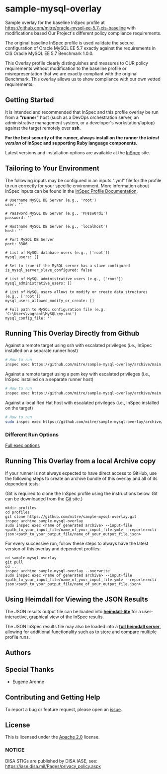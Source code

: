 # sample-mysql-overlay

Sample overlay for the baseline InSpec profile at https://github.com/mitre/oracle-mysql-ee-5.7-cis-baseline with modifications based Our Project's different policy compliance requirements. 

The original baseline InSpec profile is used validate the secure configuration of Oracle MySQL EE 5.7 exactly against the requirements in CIS Oracle MySQL EE 5.7 Benchmark 1.0.0.

This Overlay profile clearly distinguishes and measures to OUR policy requirements without modification to the baseline profile or misrepresentation that we are exactly compliant with the original Benchmark. This overlay allows us to show compliance with our own vetted requirements.

## Getting Started  
It is intended and recommended that InSpec and this profile overlay be run from a __"runner"__ host (such as a DevOps orchestration server, an administrative management system, or a developer's workstation/laptop) against the target remotely over __ssh__.

__For the best security of the runner, always install on the runner the _latest version_ of InSpec and supporting Ruby language components.__ 

Latest versions and installation options are available at the [InSpec](http://inspec.io/) site.

## Tailoring to Your Environment

The following inputs may be configured in an inputs ".yml" file for the profile to run correctly for your specific environment. More information about InSpec inputs can be found in the [InSpec Profile Documentation](https://www.inspec.io/docs/reference/profiles/).

```
# Username MySQL DB Server (e.g., 'root')
user: ''

# Password MySQL DB Server (e.g., 'P@ssw0rd1')
password: ''

# Hostname MySQL DB Server (e.g., 'localhost')
host: ''

# Port MySQL DB Server
port: 3306

# List of MySQL database users (e.g., ['root'])
mysql_users: []   

# Set to true if the MySQL server has a slave configured
is_mysql_server_slave_configured: false

# List of MySQL administrative users (e.g., ['root'])
mysql_administrative_users: [] 

# List of MySQL users allows to modify or create data structures (e.g., ['root'])
mysql_users_allowed_modify_or_create: [] 

# Full path to MySQL configuration file (e.g. 'C:\Users\vagrant\MySQL\my.ini')
mysql_config_file: ''
```

## Running This Overlay Directly from Github

Against a remote target using ssh with escalated privileges (i.e., InSpec installed on a separate runner host)
```bash
# How to run 
inspec exec https://github.com/mitre/sample-mysql-overlay/archive/main.tar.gz -t ssh://TARGET_USERNAME:TARGET_PASSWORD@TARGET_IP:TARGET_PORT --sudo --sudo-password=<SUDO_PASSWORD_IF_REQUIRED> --input-file <path_to_your_input_file/name_of_your_input_file.yml> --reporter=cli json:<path_to_your_output_file/name_of_your_output_file.json> 
```

Against a remote target using a pem key with escalated privileges (i.e., InSpec installed on a separate runner host)
```bash
# How to run 
inspec exec https://github.com/mitre/sample-mysql-overlay/archive/main.tar.gz -t ssh://TARGET_USERNAME@TARGET_IP:TARGET_PORT --sudo -i <your_PEM_KEY> --input-file <path_to_your_input_file/name_of_your_input_file.yml> --reporter=cli json:<path_to_your_output_file/name_of_your_output_file.json>  
```

Against a local Red Hat host with escalated privileges (i.e., InSpec installed on the target)
```bash
# How to run
sudo inspec exec https://github.com/mitre/sample-mysql-overlay/archive/main.tar.gz --input-file <path_to_your_input_file/name_of_your_input_file.yml> --reporter=cli json:<path_to_your_output_file/name_of_your_output_file.json> 
```
### Different Run Options

  [Full exec options](https://docs.chef.io/inspec/cli/#options-3)

## Running This Overlay from a local Archive copy
If your runner is not always expected to have direct access to GitHub, use the following steps to create an archive bundle of this overlay and all of its dependent tests:

(Git is required to clone the InSpec profile using the instructions below. Git can be downloaded from the [Git](https://git-scm.com/book/en/v2/Getting-Started-Installing-Git) site.) 

```
mkdir profiles
cd profiles
git clone https://github.com/mitre/sample-mysql-overlay.git
inspec archive sample-mysql-overlay
sudo inspec exec <name of generated archive> --input-file <path_to_your_input_file/name_of_your_input_file.yml> --reporter=cli json:<path_to_your_output_file/name_of_your_output_file.json> 
```

For every successive run, follow these steps to always have the latest version of this overlay and dependent profiles:

```
cd sample-mysql-overlay
git pull
cd ..
inspec archive sample-mysql-overlay --overwrite
sudo inspec exec <name of generated archive> --input-file <path_to_your_input_file/name_of_your_input_file.yml> --reporter=cli json:<path_to_your_output_file/name_of_your_output_file.json> 
```

## Using Heimdall for Viewing the JSON Results

The JSON results output file can be loaded into __[heimdall-lite](https://heimdall-lite.mitre.org/)__ for a user-interactive, graphical view of the InSpec results. 

The JSON InSpec results file may also be loaded into a __[full heimdall server](https://github.com/mitre/heimdall)__, allowing for additional functionality such as to store and compare multiple profile runs.

## Authors


## Special Thanks
* Eugene Aronne

## Contributing and Getting Help
To report a bug or feature request, please open an [issue](https://github.com/mitre/sample-mysql-overlay/issues/new).

## License
This is licensed under the [Apache 2.0](https://www.apache.org/licenses/LICENSE-2.0) license. 

### NOTICE
DISA STIGs are published by DISA IASE, see: https://iase.disa.mil/Pages/privacy_policy.aspx
